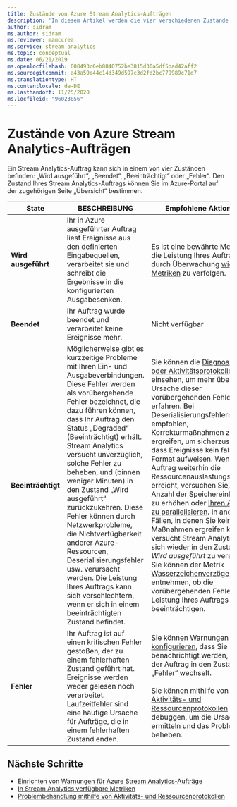 ```yaml
---
title: Zustände von Azure Stream Analytics-Aufträgen
description: 'In diesem Artikel werden die vier verschiedenen Zustände eines Stream Analytics-Auftrags beschrieben: „Wird ausgeführt“, „Beendet“, „Beeinträchtigt“ und „Fehler“.'
author: sidram
ms.author: sidram
ms.reviewer: mamccrea
ms.service: stream-analytics
ms.topic: conceptual
ms.date: 06/21/2019
ms.openlocfilehash: 008493c6eb8840752be3815d30a5df5bad42aff2
ms.sourcegitcommit: a43a59e44c14d349d597c3d2fd2bc779989c71d7
ms.translationtype: HT
ms.contentlocale: de-DE
ms.lasthandoff: 11/25/2020
ms.locfileid: "96023856"
---
```

# <a name="azure-stream-analytics-job-states"></a>Zustände von Azure Stream Analytics-Aufträgen

Ein Stream Analytics-Auftrag kann sich in einem von vier Zuständen befinden: „Wird ausgeführt“, „Beendet“, „Beeinträchtigt“ oder „Fehler“. Den Zustand Ihres Stream Analytics-Auftrags können Sie im Azure-Portal auf der zugehörigen Seite „Übersicht“ bestimmen. 

| State | BESCHREIBUNG | Empfohlene Aktionen |
| --- | --- | --- |
| **Wird ausgeführt** | Ihr in Azure ausgeführter Auftrag liest Ereignisse aus den definierten Eingabequellen, verarbeitet sie und schreibt die Ergebnisse in die konfigurierten Ausgabesenken. | Es ist eine bewährte Methode, die Leistung Ihres Auftrags durch Überwachung [wichtiger Metriken](./stream-analytics-set-up-alerts.md#scenarios-to-monitor) zu verfolgen. |
| **Beendet** | Ihr Auftrag wurde beendet und verarbeitet keine Ereignisse mehr. | Nicht verfügbar | 
| **Beeinträchtigt** | Möglicherweise gibt es kurzzeitige Probleme mit Ihren Ein- und Ausgabeverbindungen. Diese Fehler werden als vorübergehende Fehler bezeichnet, die dazu führen können, dass Ihr Auftrag den Status „Degraded“ (Beeinträchtigt) erhält. Stream Analytics versucht unverzüglich, solche Fehler zu beheben, und (binnen weniger Minuten) in den Zustand „Wird ausgeführt“ zurückzukehren. Diese Fehler können durch Netzwerkprobleme, die Nichtverfügbarkeit anderer Azure-Ressourcen, Deserialisierungsfehler usw. verursacht werden. Die Leistung Ihres Auftrags kann sich verschlechtern, wenn er sich in einem beeinträchtigten Zustand befindet.| Sie können die [Diagnose- oder Aktivitätsprotokolle](./stream-analytics-job-diagnostic-logs.md#debugging-using-activity-logs) einsehen, um mehr über die Ursache dieser vorübergehenden Fehler zu erfahren. Bei Deserialisierungsfehlern wird empfohlen, Korrekturmaßnahmen zu ergreifen, um sicherzustellen, dass Ereignisse kein falsches Format aufweisen. Wenn der Auftrag weiterhin die Ressourcenauslastungsgrenze erreicht, versuchen Sie, die Anzahl der Speichereinheiten zu erhöhen oder [Ihren Auftrag zu parallelisieren](./stream-analytics-parallelization.md). In anderen Fällen, in denen Sie keine Maßnahmen ergreifen können, versucht Stream Analytics, sich wieder in den Zustand *Wird ausgeführt* zu versetzen. <br> Sie können der Metrik [Wasserzeichenverzögerung](./stream-analytics-set-up-alerts.md#scenarios-to-monitor) entnehmen, ob die vorübergehenden Fehler die Leistung Ihres Auftrags beeinträchtigen.|
| **Fehler** | Ihr Auftrag ist auf einen kritischen Fehler gestoßen, der zu einem fehlerhaften Zustand geführt hat. Ereignisse werden weder gelesen noch verarbeitet. Laufzeitfehler sind eine häufige Ursache für Aufträge, die in einem fehlerhaften Zustand enden. | Sie können [Warnungen so konfigurieren](./stream-analytics-set-up-alerts.md#set-up-alerts-in-the-azure-portal), dass Sie benachrichtigt werden, wenn der Auftrag in den Zustand „Fehler“ wechselt. <br> <br>Sie können mithilfe von [Aktivitäts- und Ressourcenprotokollen](./stream-analytics-job-diagnostic-logs.md#debugging-using-activity-logs) debuggen, um die Ursache zu ermitteln und das Problem zu beheben.|

## <a name="next-steps"></a>Nächste Schritte
* [Einrichten von Warnungen für Azure Stream Analytics-Aufträge](stream-analytics-set-up-alerts.md)
* [In Stream Analytics verfügbare Metriken](./stream-analytics-monitoring.md#metrics-available-for-stream-analytics)
* [Problembehandlung mithilfe von Aktivitäts- und Ressourcenprotokollen](./stream-analytics-job-diagnostic-logs.md)